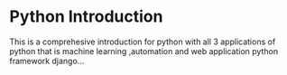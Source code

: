 # Python Introduction
This is a comprehesive introduction for python with all 3 applications of python that is machine learning ,automation and web application python framework django...

